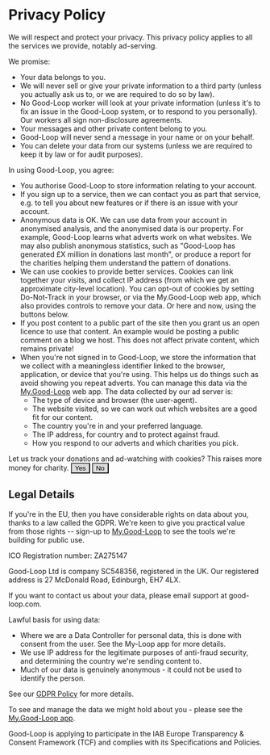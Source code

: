 
# Privacy Policy

We will respect and protect your privacy.
This privacy policy applies to all the services we provide, notably ad-serving.

We promise:

* Your data belongs to you.
* We will never sell or give your private information to a third party (unless you actually ask us to, or we are required to do so by law).
* No Good-Loop worker will look at your private information (unless it's to fix an issue in the Good-Loop system, or to respond to you personally). Our workers all sign non-disclosure agreements.
* Your messages and other private content belong to you.
* Good-Loop will never send a message in your name or on your behalf.
* You can delete your data from our systems (unless we are required to keep it by law or for audit purposes).

In using Good-Loop, you agree:

* You authorise Good-Loop to store information relating to your account.
* If you sign up to a service, then we can contact you as part that service, e.g. to tell you about new features or if there is an issue with your account.
* Anonymous data is OK. We can use data from your account in anonymised analysis, and the anonymised data is our property. For example, Good-Loop learns what adverts work on what websites. We may also publish anonymous statistics, such as "Good-Loop has generated £X million in donations last month", or produce a report for the charities helping them understand the pattern of donations.
* We can use cookies to provide better services. Cookies can link together your visits, and collect IP address (from which we get an approximate city-level location). You can opt-out of cookies by setting Do-Not-Track in your browser, or via the My.Good-Loop web app, which also provides controls to remove your data. Or here and now, using the buttons below.
* If you post content to a public part of the site then you grant us an open licence to use that content. An example would be posting a public comment on a blog we host. This does not affect private content, which remains private!
* When you're not signed in to Good-Loop, we store the information that we collect with a meaningless identifier linked to the browser, application, or device that you're using. This helps us do things such as avoid showing you repeat adverts. You can manage this data via the [My.Good-Loop](https://my.good-loop.com) web app. The data collected by our ad server is:
    * The type of device and browser (the user-agent).
    * The website visited, so we can work out which websites are a good fit for our content.
    * The country you're in and your preferred language.
    * The IP address, for country and to protect against fraud.
    * How you respond to our adverts and which charities you pick.
 
<div>
Let us track your donations and ad-watching with cookies? This raises more money for charity.
<button id="yesBtn" style="background:#DDDDDD" onclick="setDNT(false);">Yes</button>
<button id="noBtn" style="background:#DDDDDD" onclick="setDNT(true);">No</button>
<p id="DNToff" style="display:none">OK - we won't track you.</p>
<p id="DNTon" style="display:none">Thank you - this improves our service.</p>
<script src="https://cdn.jsdelivr.net/npm/js-cookie@2/src/js.cookie.min.js" ></script>
<script>
function setDNT(on) {
	Cookies.set('DNT', on?1:0, { expires: 365, path:'/', domain:'.good-loop.com' });
//    document.cookie='DNT='+(on?1:0)+'; path=/; Domain=good-loop.com';
   if (on) {
      document.getElementById('DNToff').style.display='block';
      document.getElementById('DNTon').style.display='none';
      document.getElementById('noBtn').style.background='#28a745';
      document.getElementById('yesBtn').style.background='#DDDDDD';
   } else {
      document.getElementById('DNToff').style.display='none';
      document.getElementById('DNTon').style.display='block';
      document.getElementById('yesBtn').style.background='#28a745';
      document.getElementById('noBtn').style.background='#DDDDDD';
   }
};
let c = Cookies.get('DNT'); //document.cookie+'';
if (c=='1') setDNT(1);
else if (c=='0') setDNT(0);
// if (c.indexOf('DNT=') !== -1) {
//    let dnt = c.indexOf('DNT=1') !== -1;
//    setDNT(dnt);
// }
</script>
</div>

## Legal Details

If you're in the EU, then you have considerable rights on data about you, thanks to a law called the GDPR.
We're keen to give you practical value from those rights -- sign-up to [My.Good-Loop](https://my.good-loop.com)
to see the tools we're building for public use.

ICO Registration number: ZA275147

Good-Loop Ltd is company SC548356, registered in the UK. Our registered address is 27 McDonald Road, Edinburgh, EH7 4LX.

If you want to contact us about your data, please email 
<span class='email' data-name='support' data-domain='good-loop.com'>support at good-loop.com</span>.

Lawful basis for using data:

 - Where we are a Data Controller for personal data, this is done with consent from the user. See the My-Loop app for more details.
 - We use IP address for the legitimate purposes of anti-fraud security, and determining the country we're sending content to.
 - Much of our data is genuinely anonymous - it could not be used to identify the person.

See our [GDPR Policy](data-gdpr-policy) for more details.

To see and manage the data we might hold about you - please see the [My.Good-Loop app](https://my.good-loop.com).

Good-Loop is applying to participate in the IAB Europe Transparency & Consent Framework (TCF) and complies with its Specifications and Policies.

